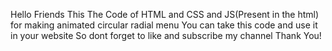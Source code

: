 Hello Friends This The Code of HTML and CSS and JS(Present in the html) for making animated circular radial menu
You can take this code and use it in your website
So dont forget to like and subscribe my channel
Thank You!
